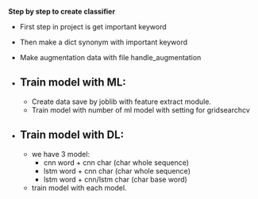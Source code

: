 **Step by step to create classifier**

-   First step in project is get important keyword
-   Then make a dict synonym with important keyword
-   Make augmentation data with file handle_augmentation

-   ## Train model with ML:
    - Create data save by joblib with feature extract module.
    - Train model with number of ml model with setting for gridsearchcv
-   ## Train model with DL:
    - we have 3 model:
        -   cnn word + cnn char (char whole sequence)
        -   lstm word + cnn char (char whole sequence)
        -   lstm word + cnn/lstm char (char base word)    
    - train model with each model.
       
    
     